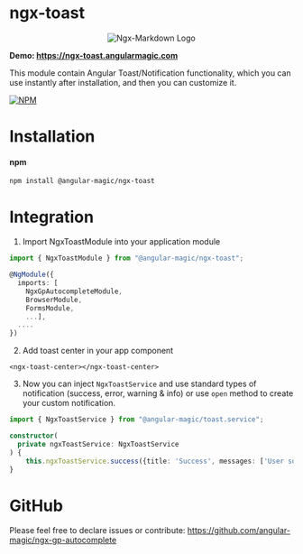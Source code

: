 # ngx-toast
<p align="center">
  <img alt="Ngx-Markdown Logo" src="https://ngx-validator.angularmagic.com/assets/cover.png">
</p>

**Demo: https://ngx-toast.angularmagic.com**

This module contain Angular Toast/Notification functionality, which you can use instantly after installation, and then you can customize it.

[![NPM](https://nodei.co/npm/@angular-magic/ngx-toast.png)](https://nodei.co/npm/@angular-magic/ngx-toast/)

# Installation
#### npm
```
npm install @angular-magic/ngx-toast
```


# Integration
1. Import NgxToastModule into your application module

```ts
import { NgxToastModule } from "@angular-magic/ngx-toast";

@NgModule({
  imports: [
    NgxGpAutocompleteModule,
    BrowserModule,
    FormsModule,
    ...],
  ....
})
```

2. Add toast center in your app component
```
<ngx-toast-center></ngx-toast-center>
```
3. Now you can inject `NgxToastService` and use standard types of notification (success, error, warning & info) or use `open` method to create your custom notification.

```ts
import { NgxToastService } from "@angular-magic/toast.service";

constructor(
  private ngxToastService: NgxToastService
) {
    this.ngxToastService.success({title: 'Success', messages: ['User successfully updated!']})
}
```

# GitHub
Please feel free to declare issues or contribute: https://github.com/angular-magic/ngx-gp-autocomplete
